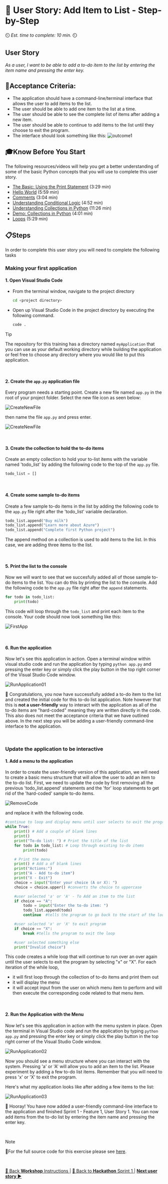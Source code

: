 # 📖 User Story: Add Item to List - Step-by-Step
⏲️ _Est. time to complete: 10 min._ ⏲️

## User Story

*As a user, I want to be able to add a to-do item to the list by entering the item name and pressing the enter key.*

## 🎯Acceptance Criteria:
- The application should have a command-line/terminal interface that allows the user to add items to the list. 
- The user should be able to add one item to the list at a time. 
- The user should be able to see the complete list of items after adding a new item.
- The user should be able to continue to add items to the list until they choose to exit the program.
- The interface should look something like this:
    ![outcome1](/Track_1_ToDo_App/Sprint-01%20-%20Basic%20Application/images/outcome-S1-F1-US1.png)

## 🎓Know Before You Start
The following resources/videos will help you get a better understanding of some of the basic Python concepts that you will use to complete this user story.
- [The Basic: Using the Print Statement](https://www.youtube.com/watch?v=FhoASwgvZHk&list=PLlrxD0HtieHhS8VzuMCfQD4uJ9yne1mE6&index=5) (3:29 min) <br/>
- [Hello World](https://www.youtube.com/watch?v=wWwr0tDSqnE&list=PLlrxD0HtieHhS8VzuMCfQD4uJ9yne1mE6&index=6) (5:59 min)<br/>
- [Comments](https://www.youtube.com/watch?v=kEuVvUc1Zec&list=PLlrxD0HtieHhS8VzuMCfQD4uJ9yne1mE6&index=7) (3:04 min)<br/>
- [Understanding Conditional Logic](https://www.youtube.com/watch?v=5pPKYWqkoek&list=PLlrxD0HtieHhS8VzuMCfQD4uJ9yne1mE6&index=19) (4:52 min)<br/>
- [Understanding Collections in Python](https://www.youtube.com/watch?v=beA8IsY3mQs&list=PLlrxD0HtieHhS8VzuMCfQD4uJ9yne1mE6&index=25) (11:26 min)<br/>
- [Demo: Collections in Python](https://www.youtube.com/watch?v=4PaSlXNjawM&list=PLlrxD0HtieHhS8VzuMCfQD4uJ9yne1mE6&index=26) (4:01 min)<br/>
- [Loops](https://www.youtube.com/watch?v=9Os0o3wzS_I&list=PLlrxD0HtieHhS8VzuMCfQD4uJ9yne1mE6&index=27) (5:29 min)

## 📋Steps

In order to complete this user story you will need to complete the following tasks

### Making your first application

#### 1. Open Visual Studio Code
- From the terminal window, navigate to the project directory
  
    ```bash
    cd <project directory>
    ```
- Open up Visual Studio Code in the project directory by executing the following command.
    
    ```cmd
    code . 
    ```
> [!TIP] 
> The repository for this training has a directory named `myApplication` that you can use as your default working directory while building the application or feel free to choose any directory where you would like to put this application. 

<br/>

#### 2. Create the `app.py` application file
Every program needs a starting point. Create a new file named `app.py` in the root of your project folder. Select the new file icon as seen below:

![CreateNewFile](/Track_1_ToDo_App/Sprint-01%20-%20Basic%20Application/images/NewFile-S01-F01-US01-01.png)

then name the file `app.py` and press enter.

![CreateNewFile](/Track_1_ToDo_App/Sprint-01%20-%20Basic%20Application/images/newFile-S01-F01-US01-02.png)

<br/>

#### 3. Create the collection to hold the to-do items
Create an empty collection to hold your to-list items with the variable named 'todo_list' by adding the following code to the top of the `app.py` file.
    
```python
todo_list = []
```

<br/>

#### 4. Create some sample to-do items
Create a few sample to-do items in the list by adding the following code to the `app.py` file right after the 'todo_list' variable declaration.

```python
todo_list.append("Buy milk")
todo_list.append("Learn more about Azure")
todo_list.append("Complete first Python project")
```

The append method on a collection is used to add items to the list. In this case, we are adding three items to the list.

<br/>

#### 5. Print the list to the console
Now we will want to see that we succesfully added all of those sample to-do items to the list. You can do this by printing the list to the console.  Add the following code to the `app.py` file right after the `append` statements.

```python
for todo in todo_list:
    print(todo)
```

This code will loop through the `todo_list` and print each item to the console. Your code should now look something like this:

![FirstApp](/Track_1_ToDo_App/Sprint-01%20-%20Basic%20Application/images/FirstApp-S01-F01-US01-01.png)

<br/>

#### 6. Run the application 
Now let's see this application in action. Open a terminal window within visual studio code and run the application by typing `python app.py` and pressing the enter key or simply click the play button in the top right corner of the Visual Studio Code window.

![RunApplication01](/Track_1_ToDo_App/Sprint-01%20-%20Basic%20Application/images/RunApp-S1-F1-US01-01.png)

🎉 Congratulations, you now have successfully added a to-do item to the list and created the initial code for this to-do list application.  Note however that this is **not a user-friendly** way to interact with the application as all of the to-do items are "hard-coded" meaning they are written directly in the code.  This also does not meet the acceptance criteria that we have outlined above. In the next step you will be adding a user-friendly command-line interface to the application.

<br/>

### Update the application to be interactive

#### 1. Add a menu to the application
In order to create the user-friendly version of this application, we will need to create a basic menu structure that will allow the user to add an item to the to-do list. First, we need to update the code by first removing all the previous 'todo_list.append' statements and the 'for' loop statements to get rid of the 'hard-coded' sample to-do items. 

![RemoveCode](/Track_1_ToDo_App/Sprint-01%20-%20Basic%20Application/images/EditCode-S1-F1-US01-01.png)

and replace it with the following code.

```python
#continue to loop and display menu until user selects to exit the program
while True:
    print() # Add a couple of blank lines
    print()
    print("To-do list: ") # Print the title of the list
    for todo in todo_list: # Loop through existing to-do items
        print(todo)

    # Print the menu
    print() # Add a of blank lines
    print("Actions:")
    print("A - Add to-do item")
    print("X - Exit")
    choice = input("Enter your choice (A or X): ")
    choice = choice.upper() #converts the choice to uppercase

    #user selected 'a' or 'A' - To Add an item to the list
    if choice == "A":
        todo = input("Enter the to-do item: ") 
        todo_list.append(todo)
        continue  #tells the program to go back to the start of the loop

    #user selected 'x' or 'X' to exit program
    if choice == "X":
        break #tells the program to exit the loop

    #user selected something else
    print("Invalid choice")
```
This code creates a while loop that will continue to run over an over again until the user selects to exit the program by selecting "x" or "X".  For each iteration of the while loop, 
- it will first loop through the collection of to-do items and print them out
- it will display the menu 
- it will accept input from the user on which menu item to perform and will then execute the corresponding code related to that menu item. 

<br/>

#### 2. Run the Application with the Menu
Now let's see this application in action with the menu system in place. Open the terminal in Visual Studio code and run the application by typing `python app.py` and pressing the enter key or simply click the play button in the top right corner of the Visual Studio Code window.

![RunApplication02](/Track_1_ToDo_App/Sprint-01%20-%20Basic%20Application/images/RunApp-S1-F1-US01-02.png)


Now you should see a menu structure where you can interact with the system. Pressing 'a' or 'A' will allow you to add an item to the list. Please experiment by adding a few to-do list items.  Remember that you will need to press 'x' or 'X' to exit the program.

Here's what my application looks like after adding a few items to the list:

![RunApplication03](/Track_1_ToDo_App/Sprint-01%20-%20Basic%20Application/images/RunApp-S1-F1-US01-03.png)

🎉 Hooray! You have now added a user-friendly command-line interface to the application and finished Sprint 1 - Feature 1, User Story 1. You can now add items from the to-do list by entering the item name and pressing the enter key.

<br/>

> [!NOTE]  
> 📄For the full source code for this exercise please see [here](/Track_1_ToDo_App/Sprint-01%20-%20Basic%20Application/src/app-s01-f01-us01/app.py).

<br/>

[🔼 Back **Workshop** Instructions ](/Track_1_ToDo_App/Workshop-Format.md) | [🔼 Back to **Hackathon** Sprint 1 ](../README.md#📖user-story-1---add-item-to-list) | [**Next user story ▶**](/Track_1_ToDo_App/Sprint-01%20-%20Basic%20Application/Feature%201%20-%20Manage%20Todo%20List/User%20Story%202%20-%20Remove%20Item%20from%20List.md)



